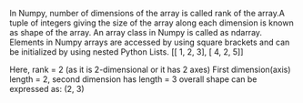 In Numpy, number of dimensions of the array is called rank of the array.A tuple of integers giving the size of the array along each dimension is known as shape of the array. An array class in Numpy is called as ndarray. Elements in Numpy arrays are accessed by using square brackets and can be initialized by using nested Python Lists.
[[ 1, 2, 3],
      [ 4, 2, 5]]

Here, rank = 2 (as it is 2-dimensional or it has 2 axes)
First dimension(axis) length = 2, second dimension has length = 3
overall shape can be expressed as: (2, 3)
